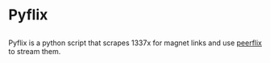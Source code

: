 # Pyflix
##
Pyflix is a python script that scrapes 1337x for magnet links and use [peerflix](https://github.com/mafintosh/peerflix) to stream them.

